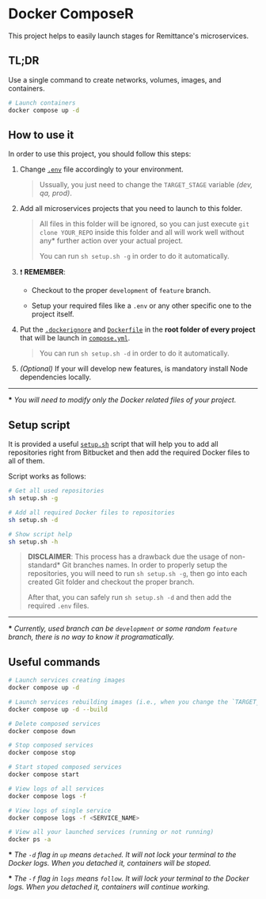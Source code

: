 # Docker ComposeR

This project helps to easily launch stages for Remittance's microservices.

## TL;DR

Use a single command to create networks, volumes, images, and containers.

```bash
# Launch containers
docker compose up -d
```

## How to use it

In order to use this project, you should follow this steps:

1. Change [`.env`](./env) file accordingly to your environment.

   > Ussually, you just need to change the `TARGET_STAGE` variable _(dev, qa,
   > prod)_.

1. Add all microservices projects that you need to launch to this folder.

   > All files in this folder will be ignored, so you can just execute
   > `git clone YOUR_REPO` inside this folder and all will work well
   > without any\* further action over your actual project.
   >
   > You can run `sh setup.sh -g` in order to do it automatically.

1. :exclamation: **REMEMBER**:

   - Checkout to the proper `development` of `feature` branch.

   - Setup your required files like a `.env` or any other specific one to the
     project itself.

1. Put the [`.dockerignore`](./.dockerignore) and [`Dockerfile`](./Dockerfile)
   in the **root folder of every project** that will be launch
   in [`compose.yml`](./compose.yml).

   > You can run `sh setup.sh -d` in order to do it automatically.

1. _(Optional)_ If your will develop new features, is mandatory install Node
   dependencies locally.

---

**\*** _You will need to modify only the Docker related files of your project._

## Setup script

It is provided a useful [`setup.sh`](./setup.sh) script that will help you to
add all repositories right from Bitbucket and then add the required Docker files
to all of them.

Script works as follows:

```bash
# Get all used repositories
sh setup.sh -g

# Add all required Docker files to repositories
sh setup.sh -d

# Show script help
sh setup.sh -h
```

> **DISCLAIMER**: This process has a drawback due the usage of non-standard\* Git
> branches names. In order to properly setup the repositories, you will need to run
> `sh setup.sh -g`, then go into each created Git folder and checkout the proper
> branch.
>
> After that, you can safely run `sh setup.sh -d` and then add the required
> `.env` files.

---

**\*** _Currently, used branch can be `development` or some random `feature` branch,
there is no way to know it programatically._

## Useful commands

```bash
# Launch services creating images
docker compose up -d

# Launch services rebuilding images (i.e., when you change the `TARGET_STAGE`)
docker compose up -d --build

# Delete composed services
docker compose down

# Stop composed services
docker compose stop

# Start stoped composed services
docker compose start

# View logs of all services
docker compose logs -f

# View logs of single service
docker compose logs -f <SERVICE_NAME>

# View all your launched services (running or not running)
docker ps -a
```

**\*** _The `-d` flag in `up` means `detached`. It will not lock your terminal
to the Docker logs. When you detached it, containers will be stoped._

**\*** _The `-f` flag in `logs` means `follow`. It will lock your terminal to the
Docker logs. When you detached it, containers will continue working._
